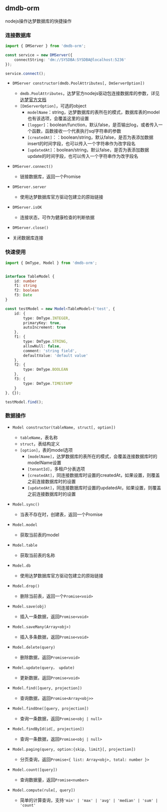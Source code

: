 ## dmdb-orm
  nodejs操作达梦数据库的快捷操作

### 连接数据库
```typescript
import { DMServer } from 'dmdb-orm';

const service = new DMServer({
    connectString: 'dm://SYSDBA:SYSDBA@localhost:5236'
});

service.connect();
```
- `DMServer constructor(dmdb.PoolAttributes[, DmServerOption])`
  - `dmdb.PoolAttributes`，达梦官方nodejs驱动包连接数据库的参数，详见[达梦官方文档](https://eco.dameng.com/document/dm/zh-cn/pm/nodejs-rogramming-guide.html#10.3.1.3%E5%87%BD%E6%95%B0%E5%8E%9F%E5%9E%8B)
  - `[DmServerOption]`，可选的object
    - `modelName`：string，达梦数据库的表所在的模式，数据库表的model也有该选项，会覆盖这里的设置
    - `[logger]`：boolean/function，默认false，是否输出log，或者传入一个函数，函数接收一个代表执行sql字符串的参数
    - `[createdAt]`：：boolean/string，默认false，是否为表添加数据insert的时间字段，也可以传入一个字符串作为改字段名
    - `[updatedAt]`：boolean/string，默认false，是否为表添加数据update的时间字段，也可以传入一个字符串作为改字段名

- `DMServer.connect()`
  - 链接数据库，返回一个Promise

- `DMServer.server`
  - 使用达梦数据库官方驱动包建立的原始链接

- `DMServer.isOK`
  - 连接状态，可作为健康检查的判断依据

-  `DMServer.close()`
  - 关闭数据库连接

### 快速使用
```typescript
import { DmType, Model } from 'dmdb-orm';


interface TableModel {
    id: number
    f1: string
    f2: boolean
    f3: Date
}

const testModel = new Model<TableModel>('test', {
    id: {
        type: DmType.INTEGER,
        primaryKey: true,
        autoIncrement: true
    },
    f1: {
        type: DmType.STRING,
        allowNull: false,
        comment: 'string field',
        defaultValue: 'default value'
    },
    f2: {
        type: DmType.BOOLEAN
    },
    f3: {
        type: DmType.TIMESTAMP
    }
}, {});

testModel.find();
```

### 数据操作
- `Model constructor(tableName, struct[, option])`
  - `tableName`，表名称
  - `struct`，表结构定义
  - `[option]`，表的model选项
    - `[modelName]`，达梦数据库的表所在的模式，会覆盖连接数据库时的modelName设置
    - `[tenantId]`，多租户分表选项
    - `[createdAt]`，同连接数据库时设置的createdAt，如果设置，则覆盖之前连接数据库时的设置
    - `[updatedAt]`，同连接数据库时设置的updatedAt，如果设置，则覆盖之前连接数据库时的设置

- `Model.sync()`
  - 当表不存在时，创建表，返回一个Promise

- `Model.model`
  - 获取当前表的model

- `Model.table`
  - 获取当前表的名称

- `Model.db`
  - 使用达梦数据库官方驱动包建立的原始链接

- `Model.drop()`
  - 删除当前表，返回一个`Promise<void>`

- `Model.save(obj)`
  - 插入一条数据，返回`Promise<void>`

- `Model.saveMany(Array<obj>)`
  - 插入多条数据，返回`Promise<void>`

- `Model.delete(query)`
  - 删除数据，返回`Promise<void>`

- `Model.update(query， update)`
  - 更新数据，返回`Promise<void>`

<!-- - `Model.upsert()`
  -  -->

- `Model.find([query, projection])`
  - 查询数据，返回`Promise<Array<obj>>`

- `Model.findOne([query, projection])`
  - 查询一条数据，返回`Promise<obj | null>`

- `Model.findById(id[, projection])`
  - 查询一条数据，返回`Promise<obj | null>`

- `Model.paging(query, option:{skip, limit}[, projection])`
  - 分页查询，返回`Promise<{ list: Array<obj>, total: number }>`

- `Model.count([query])`
  - 查询数据量，返回`Promise<number>`

- `Model.compute(rule[, query])`
  - 简单的计算查询，支持`'min' | 'max' | 'avg' | 'median' | 'sum' | 'count'`

